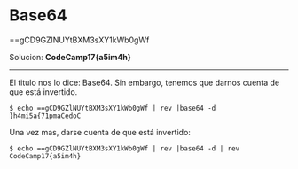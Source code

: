 # Base64

==gCD9GZlNUYtBXM3sXY1kWb0gWf

Solucion: **CodeCamp17{a5im4h}**

-------------------------------------------------------

El titulo nos lo dice: Base64. Sin embargo, tenemos que darnos cuenta de que está invertido.
```
$ echo ==gCD9GZlNUYtBXM3sXY1kWb0gWf | rev |base64 -d
}h4mi5a{71pmaCedoC
```

Una vez mas, darse cuenta de que está invertido:

```
$ echo ==gCD9GZlNUYtBXM3sXY1kWb0gWf | rev |base64 -d | rev
CodeCamp17{a5im4h}
```

